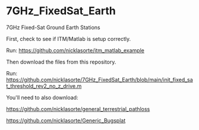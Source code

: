 # 7GHz_FixedSat_Earth
7GHz Fixed-Sat Ground Earth Stations

First, check to see if ITM/Matlab is setup correctly.

Run: https://github.com/nicklasorte/itm_matlab_example

Then download the files from this repository.

Run: https://github.com/nicklasorte/7GHz_FixedSat_Earth/blob/main/init_fixed_sat_threshold_rev2_no_z_drive.m

You'll need to also download:

https://github.com/nicklasorte/general_terrestrial_pathloss

https://github.com/nicklasorte/Generic_Bugsplat


